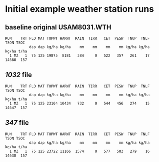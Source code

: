 # Initial example weather station runs

## baseline original USAM8031.WTH
```
RUN    TRT FLO MAT TOPWT HARWT  RAIN  TIRR   CET  PESW  TNUP  TNLF   TSON TSOC
           dap dap kg/ha kg/ha    mm    mm    mm    mm kg/ha kg/ha  kg/ha t/ha
  1 MZ   1  75 125 19875  8181   384     0   522   357   261    17  14660  157
```

## _1032_ file

```
RUN    TRT FLO MAT TOPWT HARWT  RAIN  TIRR   CET  PESW  TNUP  TNLF   TSON TSOC
           dap dap kg/ha kg/ha    mm    mm    mm    mm kg/ha kg/ha  kg/ha t/ha
  1 MZ   1  75 125 23104 10434   732     0   544   456   274    15  14647  157
```


## _347_ file

```
RUN    TRT FLO MAT TOPWT HARWT  RAIN  TIRR   CET  PESW  TNUP  TNLF   TSON TSOC
           dap dap kg/ha kg/ha    mm    mm    mm    mm kg/ha kg/ha  kg/ha t/ha
  1 MZ   1  75 125 23722 11166  1574     0   577   503   279    16  14638  157

